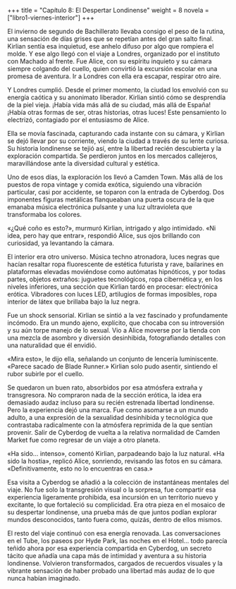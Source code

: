 +++
title = "Capítulo 8: El Despertar Londinense" 
weight = 8
novela = ["libro1-viernes-interior"]
+++


El invierno de segundo de Bachillerato llevaba consigo el peso de la rutina, una sensación de días grises que se repetían antes del gran salto final. Kirlian sentía esa inquietud, ese anhelo difuso por algo que rompiera el molde. Y ese algo llegó con el viaje a Londres, organizado por el instituto con Machado al frente. Fue Alice, con su espíritu inquieto y su cámara siempre colgando del cuello, quien convirtió la excursión escolar en una promesa de aventura. Ir a Londres con ella era escapar, respirar otro aire.

Y Londres cumplió. Desde el primer momento, la ciudad los envolvió con su energía caótica y su anonimato liberador. Kirlian sintió cómo se desprendía de la piel vieja. ¡Había vida más allá de su ciudad, más allá de España! ¡Había otras formas de ser, otras historias, otras luces! Este pensamiento lo electrizó, contagiado por el entusiasmo de Alice.

Ella se movía fascinada, capturando cada instante con su cámara, y Kirlian se dejó llevar por su corriente, viendo la ciudad a través de su lente curiosa. Su historia londinense se tejió así, entre la libertad recién descubierta y la exploración compartida. Se perdieron juntos en los mercados callejeros, maravillándose ante la diversidad cultural y estética.

Uno de esos días, la exploración los llevó a Camden Town. Más allá de los puestos de ropa vintage y comida exótica, siguiendo una vibración particular, casi por accidente, se toparon con la entrada de Cyberdog. Dos imponentes figuras metálicas flanqueaban una puerta oscura de la que emanaba música electrónica pulsante y una luz ultravioleta que transformaba los colores.

«¿Qué coño es esto?», murmuró Kirlian, intrigado y algo intimidado.
«Ni idea, pero hay que entrar», respondió Alice, sus ojos brillando con curiosidad, ya levantando la cámara.

El interior era otro universo. Música techno atronadora, luces negras que hacían resaltar ropa fluorescente de estética futurista y rave, bailarines en plataformas elevadas moviéndose como autómatas hipnóticos, y por todas partes, objetos extraños: juguetes tecnológicos, ropa cibernética y, en los niveles inferiores, una sección que Kirlian tardó en procesar: electrónica erótica. Vibradores con luces LED, artilugios de formas imposibles, ropa interior de látex que brillaba bajo la luz negra.

Fue un shock sensorial. Kirlian se sintió a la vez fascinado y profundamente incómodo. Era un mundo ajeno, explícito, que chocaba con su introversión y su aún torpe manejo de lo sexual. Vio a Alice moverse por la tienda con una mezcla de asombro y diversión desinhibida, fotografiando detalles con una naturalidad que él envidió.

«Mira esto», le dijo ella, señalando un conjunto de lencería luminiscente. «Parece sacado de Blade Runner.»
Kirlian solo pudo asentir, sintiendo el rubor subirle por el cuello.

Se quedaron un buen rato, absorbidos por esa atmósfera extraña y transgresora. No compraron nada de la sección erótica, la idea era demasiado audaz incluso para su recién estrenada libertad londinense. Pero la experiencia dejó una marca. Fue como asomarse a un mundo adulto, a una expresión de la sexualidad desinhibida y tecnológica que contrastaba radicalmente con la atmósfera reprimida de la que sentían provenir. Salir de Cyberdog de vuelta a la relativa normalidad de Camden Market fue como regresar de un viaje a otro planeta.

«Ha sido… intenso», comentó Kirlian, parpadeando bajo la luz natural.
«Ha sido la hostia», replicó Alice, sonriendo, revisando las fotos en su cámara. «Definitivamente, esto no lo encuentras en casa.»

Esa visita a Cyberdog se añadió a la colección de instantáneas mentales del viaje. No fue solo la transgresión visual o la sorpresa, fue compartir esa experiencia ligeramente prohibida, esa incursión en un territorio nuevo y excitante, lo que fortaleció su complicidad. Era otra pieza en el mosaico de su despertar londinense, una prueba más de que juntos podían explorar mundos desconocidos, tanto fuera como, quizás, dentro de ellos mismos.

El resto del viaje continuó con esa energía renovada. Las conversaciones en el Tube, los paseos por Hyde Park, las noches en el Hotel… todo parecía teñido ahora por esa experiencia compartida en Cyberdog, un secreto tácito que añadía una capa más de intimidad y aventura a su historia londinense. Volvieron transformados, cargados de recuerdos visuales y la vibrante sensación de haber probado una libertad más audaz de lo que nunca habían imaginado.